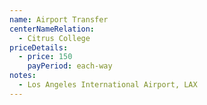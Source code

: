 ```yaml
---
name: Airport Transfer
centerNameRelation:
  - Citrus College
priceDetails:
  - price: 150
    payPeriod: each-way
notes:
  - Los Angeles International Airport, LAX
---
```

